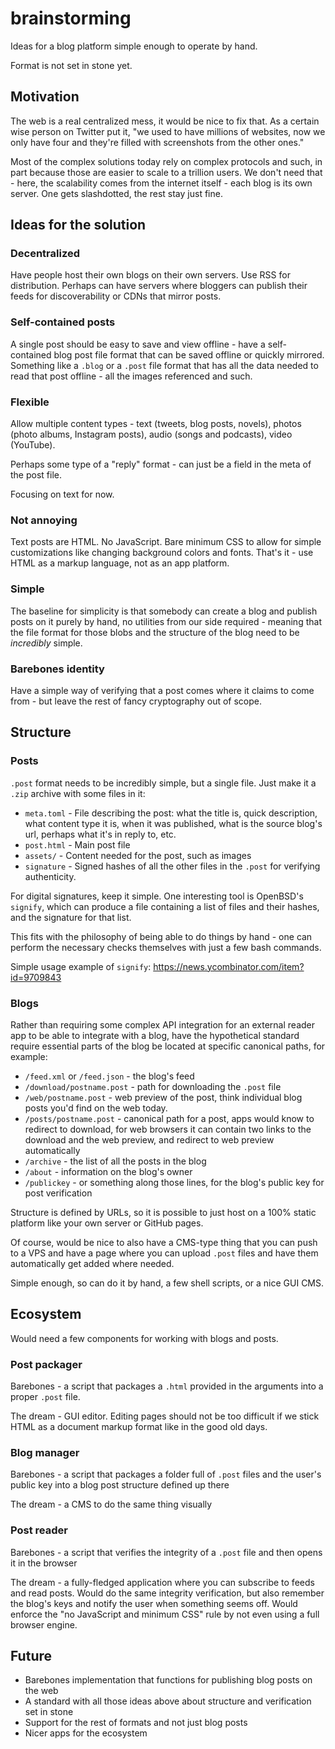 # brainstorming

Ideas for a blog platform simple enough to operate by hand.

Format is not set in stone yet.

## Motivation

The web is a real centralized mess, it would be nice to fix that. As a certain wise person on Twitter put it, "we used to have millions of websites, now we only have four and they're filled with screenshots from the other ones."

Most of the complex solutions today rely on complex protocols and such, in part because those are easier to scale to a trillion users. We don't need that - here, the scalability comes from the internet itself - each blog is its own server. One gets slashdotted, the rest stay just fine.

## Ideas for the solution

### Decentralized

Have people host their own blogs on their own servers. Use RSS for distribution. Perhaps can have servers where bloggers can publish their feeds for discoverability or CDNs that mirror posts. 

### Self-contained posts

A single post should be easy to save and view offline - have a self-contained blog post file format that can be saved offline or quickly mirrored. Something like a `.blog` or a `.post` file format that has all the data needed to read that post offline - all the images referenced and such.

### Flexible

Allow multiple content types - text (tweets, blog posts, novels), photos (photo albums, Instagram posts), audio (songs and podcasts), video (YouTube). 

Perhaps some type of a "reply" format - can just be a field in the meta of the post file.

Focusing on text for now.

### Not annoying

Text posts are HTML. No JavaScript. Bare minimum CSS to allow for simple customizations like changing background colors and fonts. That's it - use HTML as a markup language, not as an app platform.

### Simple

The baseline for simplicity is that somebody can create a blog and publish posts on it purely by hand, no utilities from our side required - meaning that the file format for those blobs and the structure of the blog need to be *incredibly* simple.

### Barebones identity

Have a simple way of verifying that a post comes where it claims to come from - but leave the rest of fancy cryptography out of scope.

## Structure

### Posts

`.post` format needs to be incredibly simple, but a single file. Just make it a `.zip` archive with some files in it:

- `meta.toml` - File describing the post: what the title is, quick description, what content type it is, when it was published, what is the source blog's url, perhaps what it's in reply to, etc.
- `post.html` - Main post file
- `assets/` - Content needed for the post, such as images
- `signature` - Signed hashes of all the other files in the `.post` for verifying authenticity.

For digital signatures, keep it simple. One interesting tool is OpenBSD's `signify`, which can produce a file containing a list of files and their hashes, and the signature for that list. 

This fits with the philosophy of being able to do things by hand - one can perform the necessary checks themselves with just a few bash commands.

Simple usage example of `signify`: https://news.ycombinator.com/item?id=9709843

### Blogs

Rather than requiring some complex API integration for an external reader app to be able to integrate with a blog, have the hypothetical standard require essential parts of the blog be located at specific canonical paths, for example:

- `/feed.xml` or `/feed.json` - the blog's feed
- `/download/postname.post` - path for downloading the `.post` file 
- `/web/postname.post` - web preview of the post, think individual blog posts you'd find on the web today.
- `/posts/postname.post` - canonical path for a post, apps would know to redirect to download, for web browsers it can contain two links to the download and the web preview, and redirect to web preview automatically
- `/archive` - the list of all the posts in the blog
- `/about` - information on the blog's owner
- `/publickey` - or something along those lines, for the blog's public key for post verification

Structure is defined by URLs, so it is possible to just host on a 100% static platform like your own server or GitHub pages.

Of course, would be nice to also have a CMS-type thing that you can push to a VPS and have a page where you can upload `.post` files and have them automatically get added where needed. 

Simple enough, so can do it by hand, a few shell scripts, or a nice GUI CMS.

## Ecosystem

Would need a few components for working with blogs and posts.

### Post packager

Barebones - a script that packages a `.html` provided in the arguments into a proper `.post` file.

The dream - GUI editor. Editing pages should not be too difficult if we stick HTML as a document markup format like in the good old days.

### Blog manager

Barebones - a script that packages a folder full of `.post` files and the user's public key into a blog post structure defined up there

The dream - a CMS to do the same thing visually

### Post reader

Barebones - a script that verifies the integrity of a `.post` file and then opens it in the browser

The dream - a fully-fledged application where you can subscribe to feeds and read posts. Would do the same integrity verification, but also remember the blog's keys and notify the user when something seems off. Would enforce the "no JavaScript and minimum CSS" rule by not even using a full browser engine.

## Future

- Barebones implementation that functions for publishing blog posts on the web
- A standard with all those ideas above about structure and verification set in stone
- Support for the rest of formats and not just blog posts
- Nicer apps for the ecosystem
